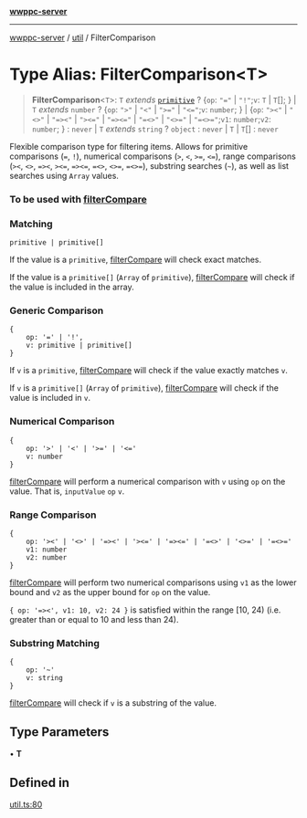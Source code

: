 [**wwppc-server**](../../README.md)

***

[wwppc-server](../../modules.md) / [util](../README.md) / FilterComparison

# Type Alias: FilterComparison\<T\>

> **FilterComparison**\<`T`\>: `T` *extends* [`primitive`](primitive.md) ? \{`op`: `"="` \| `"!"`;`v`: `T` \| `T`[]; \} \| `T` *extends* `number` ? \{`op`: `">"` \| `"<"` \| `">="` \| `"<="`;`v`: `number`; \} \| \{`op`: `"><"` \| `"<>"` \| `"=><"` \| `"><="` \| `"=><="` \| `"=<>"` \| `"<>="` \| `"=<>="`;`v1`: `number`;`v2`: `number`; \} : `never` \| `T` *extends* `string` ? `object` : `never` \| `T` \| `T`[] : `never`

Flexible comparison type for filtering items. Allows for primitive comparisons (`=`, `!`),
numerical comparisons (`>`, `<`, `>=`, `<=`), range comparisons (`><`, `<>`, `=><`, `><=`, `=><=`, `=<>`, `<>=`, `=<>=`),
substring searches (`~`), as well as list searches using `Array` values.

### To be used with [filterCompare](../functions/filterCompare.md)

### Matching

```
primitive | primitive[]
```

If the value is a `primitive`, [filterCompare](../functions/filterCompare.md) will check exact matches.

If the value is a `primitive[]` (`Array` of `primitive`), [filterCompare](../functions/filterCompare.md) will check if the value is included in the array.

### Generic Comparison

```
{
    op: '=' | '!',
    v: primitive | primitive[]
}
```

If `v` is a `primitive`, [filterCompare](../functions/filterCompare.md) will check if the value exactly matches `v`.

If `v` is a `primitive[]` (`Array` of `primitive`), [filterCompare](../functions/filterCompare.md) will check if the value is included in `v`.

### Numerical Comparison

```
{
    op: '>' | '<' | '>=' | '<='
    v: number
}
```

[filterCompare](../functions/filterCompare.md) will perform a numerical comparison with `v` using `op` on the value. That is, `inputValue` `op` `v`.

### Range Comparison

```
{
    op: '><' | '<>' | '=><' | '><=' | '=><=' | '=<>' | '<>=' | '=<>='
    v1: number
    v2: number
}
```

[filterCompare](../functions/filterCompare.md) will perform two numerical comparisons using `v1` as the lower bound and `v2` as the upper bound for `op` on the value.

`{ op: '=><', v1: 10, v2: 24 }` is satisfied within the range [10, 24) (i.e. greater than or equal to 10 and less than 24).

### Substring Matching

```
{
    op: '~'
    v: string
}
```

[filterCompare](../functions/filterCompare.md) will check if `v` is a substring of the value.

## Type Parameters

• **T**

## Defined in

[util.ts:80](https://github.com/WWPPC/WWPPC-server/blob/240fd8d39aa7a9e87385634bffd25137bc757d0a/src/util.ts#L80)

